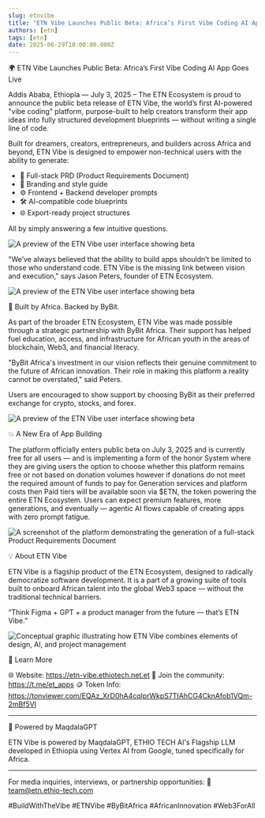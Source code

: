 ```yaml
---
slug: etnvibe
title: "ETN Vibe Launches Public Beta: Africa’s First Vibe Coding AI App Goes Live"
authors: [etn]
tags: [etn]
date: 2025-06-29T10:00:00.000Z
---
```


🌍 ETN Vibe Launches Public Beta: Africa’s First Vibe Coding AI App Goes Live

Addis Ababa, Ethiopia — July 3, 2025 – The ETN Ecosystem is proud to announce the public beta release of ETN Vibe, the world’s first AI-powered "vibe coding" platform, purpose-built to help creators transform their app ideas into fully structured development blueprints — without writing a single line of code.
<!-- truncate -->
Built for dreamers, creators, entrepreneurs, and builders across Africa and beyond, ETN Vibe is designed to empower non-technical users with the ability to generate:

* 📄 Full-stack PRD (Product Requirements Document)
* 🎨 Branding and style guide
* ⚙️ Frontend + Backend developer prompts
* 🛠️ AI-compatible code blueprints
* 🌐 Export-ready project structures

All by simply answering a few intuitive questions.

![A preview of the ETN Vibe user interface showing beta](./image01.png)

"We’ve always believed that the ability to build apps shouldn’t be limited to those who understand code. ETN Vibe is the missing link between vision and execution," says Jason Peters, founder of ETN Ecosystem.

![A preview of the ETN Vibe user interface showing beta](./image02.png)

🔑 Built by Africa. Backed by ByBit.

As part of the broader ETN Ecosystem, ETN Vibe was made possible through a strategic partnership with ByBit Africa. Their support has helped fuel education, access, and infrastructure for African youth in the areas of blockchain, Web3, and financial literacy.

"ByBit Africa's investment in our vision reflects their genuine commitment to the future of African innovation. Their role in making this platform a reality cannot be overstated," said Peters.

Users are encouraged to show support by choosing ByBit as their preferred exchange for crypto, stocks, and forex.

![A preview of the ETN Vibe user interface showing beta](./image03.png)

💥 A New Era of App Building

The platform officially enters public beta on July 3, 2025 and is currently free for all users — and is implementing a form of the honor System where they are giving users the option to choose whether this platform remains free or not based on donation volumes however if donations do not meet the required amount of funds to pay for Generation services and platform costs then Paid tiers will be available soon via $ETN, the token powering the entire ETN Ecosystem. Users can expect premium features, more generations, and eventually — agentic AI flows capable of creating apps with zero prompt fatigue.

![A screenshot of the platform demonstrating the generation of a full-stack Product Requirements Document](./image04.png)

💡 About ETN Vibe

ETN Vibe is a flagship product of the ETN Ecosystem, designed to radically democratize software development. It is a part of a growing suite of tools built to onboard African talent into the global Web3 space — without the traditional technical barriers.

“Think Figma + GPT + a product manager from the future — that’s ETN Vibe.”

![Conceptual graphic illustrating how ETN Vibe combines elements of design, AI, and project management](./image05.png)

🚀 Learn More

🌐 Website: https://etn-vibe.ethiotech.net.et
🔗 Join the community: https://t.me/et_apps
🪙 Token Info: https://tonviewer.com/EQAz_XrD0hA4cqlprWkpS7TIAhCG4CknAfob1VQm-2mBf5Vl

---

🧠 Powered by MaqdalaGPT

ETN Vibe is powered by MaqdalaGPT, ETHIO TECH AI's Flagship LLM developed in Ethiopia using Vertex AI from Google, tuned specifically for Africa.

---

For media inquiries, interviews, or partnership opportunities:
📩 [team@etn.ethio-tech.com](mailto:team@etn.ethio-tech.com)

#BuildWithTheVibe
#ETNVibe
#ByBitAfrica
#AfricanInnovation
#Web3ForAll
